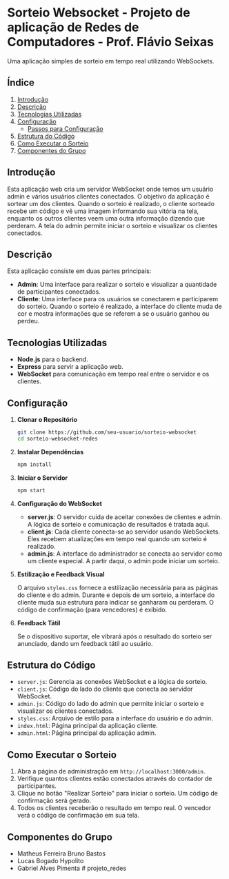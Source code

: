 # Sorteio Websocket - Projeto de aplicação de Redes de Computadores - Prof. Flávio Seixas

Uma aplicação simples de sorteio em tempo real utilizando WebSockets.

## Índice

1. [Introdução](#introdução)
2. [Descrição](#descrição)
3. [Tecnologias Utilizadas](#tecnologias-utilizadas)
4. [Configuração ](#configuração)
   - [Passos para Configuração](#passos-para-configuração)
5. [Estrutura do Código](#estrutura-do-código)
6. [Como Executar o Sorteio](#como-executar-o-sorteio)
7. [Componentes do Grupo](#componentes-do-grupo)

## Introdução

Esta aplicação web cria um servidor WebSocket onde temos um usuário admin e vários usuários clientes conectados. O objetivo da aplicação é sortear um dos clientes. Quando o sorteio é realizado, o cliente sorteado recebe um código e vê uma imagem informando sua vitória na tela, enquanto os outros clientes veem uma outra informação dizendo que perderam. A tela do admin permite iniciar o sorteio e visualizar os clientes conectados.

## Descrição

Esta aplicação consiste em duas partes principais:

- **Admin**: Uma interface para realizar o sorteio e visualizar a quantidade de participantes conectados.
- **Cliente**: Uma interface para os usuários se conectarem e participarem do sorteio. Quando o sorteio é realizado, a interface do cliente muda de cor e mostra informações que se referem a se o usuário ganhou ou perdeu.

## Tecnologias Utilizadas

- **Node.js** para o backend.
- **Express** para servir a aplicação web.
- **WebSocket** para comunicação em tempo real entre o servidor e os clientes.

## Configuração

1. **Clonar o Repositório**

   ```bash
   git clone https://github.com/seu-usuario/sorteio-websocket
   cd sorteio-websocket-redes
   ```

2. **Instalar Dependências**

   ```bash
   npm install
   ```

3. **Iniciar o Servidor**

   ```bash
   npm start
   ```

4. **Configuração do WebSocket**

   - **server.js**: O servidor cuida de aceitar conexões de clientes e admin. A lógica de sorteio e comunicação de resultados é tratada aqui.
   - **client.js**: Cada cliente conecta-se ao servidor usando WebSockets. Eles recebem atualizações em tempo real quando um sorteio é realizado.
   - **admin.js**: A interface do administrador se conecta ao servidor como um cliente especial. A partir daqui, o admin pode iniciar um sorteio.

5. **Estilização e Feedback Visual**

   O arquivo `styles.css` fornece a estilização necessária para as páginas do cliente e do admin. Durante e depois de um sorteio, a interface do cliente muda sua estrutura para indicar se ganharam ou perderam. O código de confirmação (para vencedores) é exibido.

6. **Feedback Tátil**

   Se o dispositivo suportar, ele vibrará após o resultado do sorteio ser anunciado, dando um feedback tátil ao usuário.

## Estrutura do Código

- `server.js`: Gerencia as conexões WebSocket e a lógica de sorteio.
- `client.js`: Código do lado do cliente que conecta ao servidor WebSocket.
- `admin.js`: Código do lado do admin que permite iniciar o sorteio e visualizar os clientes conectados.
- `styles.css`: Arquivo de estilo para a interface do usuário e do admin.
- `index.html`: Página principal da aplicação cliente.
- `admin.html`: Página principal da aplicação admin.

## Como Executar o Sorteio

1. Abra a página de administração em `http://localhost:3000/admin`.
2. Verifique quantos clientes estão conectados através do contador de participantes.
3. Clique no botão "Realizar Sorteio" para iniciar o sorteio. Um código de confirmação será gerado.
4. Todos os clientes receberão o resultado em tempo real. O vencedor verá o código de confirmação em sua tela.

## Componentes do Grupo

- Matheus Ferreira Bruno Bastos
- Lucas Bogado Hypolito
- Gabriel Alves Pimenta
#   p r o j e t o _ r e d e s  
 